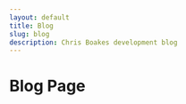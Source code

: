 ```yaml
---
layout: default
title: Blog
slug: blog
description: Chris Boakes development blog
---
```


<h1>Blog Page</h1>
